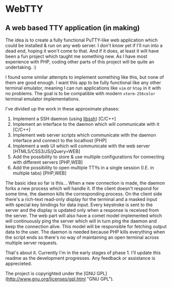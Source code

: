 # WebTTY
## A web based TTY application (in making)

The idea is to create a fully functional PuTTY-like web application which could be installed & run on any web server. I don't know yet if I'll run into a dead end, hoping it won't come to that. And if it does, at least it will have been a fun project which taught me something new. As I have most experience with PHP, coding other parts of this project will be quite an undertaking. :)

I found some similar attempts to implement something like this, but none of them are good enough. I want this app to be fully functional like any other terminal emulator, meaning I can run applications like `vim` or `htop` in it with no problems. The goal is to be compatible with modern `xterm-256color` terminal emulator implementations.

I've divided up the work in these approximate phases:  
  1.   Implement a SSH daemon (using [libssh](http://www.libssh.org/ "libssh")) [C/C++]  
  2.   Implement an interface to the daemon which will communicate with it [C/C++]  
  3.   Implement web server scripts which communicate with the daemon interface and connect to the localhost [PHP]  
  4.   Implement a web UI which will communicate with the web server [HTML5/CSS3/JS/jQuery=WEB]  
  5.   Add the possibility to store & use multiple configurations for connecting with different servers [PHP,WEB]  
  6.   Add the possibility to open multiple TTYs in a single session (I.E. in multiple tabs) [PHP,WEB]  

The basic idea so far is this... When a new connection is made, the daemon forks a new process which will handle it. If the client doesn't respond for some time, the daemon kills the corresponding process. On the client side there's a rich-text read-only display for the terminal and a masked input with special key bindings for data input. Every keystroke is sent to the server and the display is updated only when a response is received from the server. The web part will also have a comet model implemented which will continuously ping the server which will in turn ping the daemon and keep the connection alive. This model will be responsible for fetching output data to the user. The daemon is needed because PHP kills everything when the script ends so there's no way of maintaining an open terminal across multiple server requests.

That's about it. Currently I'm in the early stages of phase 1. I'll update this readme as the development progresses. Any feedback or assistance is apprecieted.

The project is copyrighted under the [GNU GPL] (http://www.gnu.org/licenses/gpl.html "GNU GPL").

